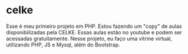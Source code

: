 # celke
Esse é meu primeiro projeto em PHP. Estou fazendo um "copy" de aulas disponibilizadas pela CELKE.
Essas aulas estão no youtube e podem ser acessadas gratuitamente.
Nesse projeto, eu faço uma vitrine virtual, utilizando PHP, JS e Mysql, além do Bootstrap.
